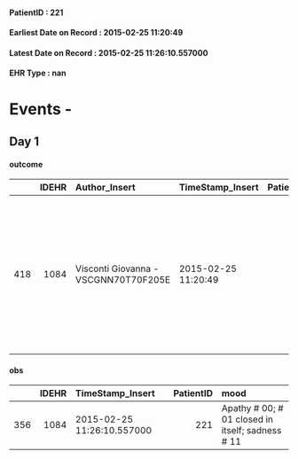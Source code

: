 
#### PatientID : 221
#### Earliest Date on Record : 2015-02-25 11:20:49
#### Latest Date on Record : 2015-02-25 11:26:10.557000
#### EHR Type : nan

# Events - 

## Day 1

#### outcome
|     |   IDEHR | Author_Insert                        | TimeStamp_Insert    |   PatientID |   IDDigitalSignDocument |   IDPAI_VIDAS | opt_problem                                                                |   opt_problem_num | opt_obiettivo                                                               |   opt_obiettivo_num | opt_stato_problema   |   opt_stato_problema_num | opt_interventi                                                                                                                                                                                      |   opt_interventi_num |
|----:|--------:|:-------------------------------------|:--------------------|------------:|------------------------:|--------------:|:---------------------------------------------------------------------------|------------------:|:----------------------------------------------------------------------------|--------------------:|:---------------------|-------------------------:|:----------------------------------------------------------------------------------------------------------------------------------------------------------------------------------------------------|---------------------:|
| 418 |    1084 | Visconti Giovanna - VSCGNN70T70F205E | 2015-02-25 11:20:49 |         221 |                   23842 |           424 | Alteration of comfort associated with chronic pain and / or acute # 29 = 0 |                 2 | The family comprender√ † ¬ † the importance of analgesic treatment # 55 = 0 |                   4 | Open Problem # 1     |                        1 | Information - Check if in the family there are misconceptions about pain and its treatment # 436 = 0; Information - Give accurate information to the family to correct any misconceptions # 437 = 0 |                    4 |

#### obs
|     |   IDEHR | TimeStamp_Insert           |   PatientID | mood                                             |
|----:|--------:|:---------------------------|------------:|:-------------------------------------------------|
| 356 |    1084 | 2015-02-25 11:26:10.557000 |         221 | Apathy # 00; # 01 closed in itself; sadness # 11 |


